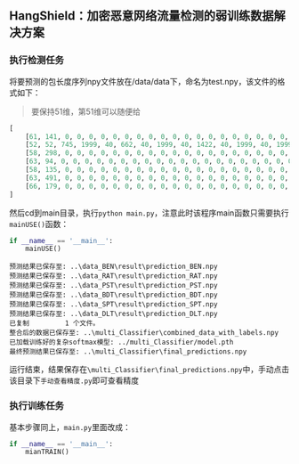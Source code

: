 ## HangShield：加密恶意网络流量检测的弱训练数据解决方案

### 执行检测任务

将要预测的包长度序列npy文件放在/data/data下，命名为test.npy，该文件的格式如下：

> 要保持51维，第51维可以随便给

```python
[
    [61, 141, 0, 0, 0, 0, 0, 0, 0, 0, 0, 0, 0, 0, 0, 0, 0, 0, 0, 0, 0, 0, 0, 0, 0, 0, 0, 0, 0, 0, 0, 0, 0, 0, 0, 0, 0, 0, 0, 0, 0, 0, 0, 0, 0, 0, 0, 0, 0, 0, 0],
    [52, 52, 745, 1999, 40, 662, 40, 1999, 40, 1422, 40, 1999, 40, 1999, 40, 1999, 40, 1999, 40, 1999, 40, 1422, 40, 1999, 40, 1999, 40, 1999, 40, 1999, 40, 1999, 40, 1999, 40, 1999, 40, 1999, 40, 1999, 40, 1999, 40, 1999, 40, 1999, 40, 1999, 40, 1999, 0],
    [58, 298, 0, 0, 0, 0, 0, 0, 0, 0, 0, 0, 0, 0, 0, 0, 0, 0, 0, 0, 0, 0, 0, 0, 0, 0, 0, 0, 0, 0, 0, 0, 0, 0, 0, 0, 0, 0, 0, 0, 0, 0, 0, 0, 0, 0, 0, 0, 0, 0, 0],
    [63, 94, 0, 0, 0, 0, 0, 0, 0, 0, 0, 0, 0, 0, 0, 0, 0, 0, 0, 0, 0, 0, 0, 0, 0, 0, 0, 0, 0, 0, 0, 0, 0, 0, 0, 0, 0, 0, 0, 0, 0, 0, 0, 0, 0, 0, 0, 0, 0, 0, 0],
    [58, 135, 0, 0, 0, 0, 0, 0, 0, 0, 0, 0, 0, 0, 0, 0, 0, 0, 0, 0, 0, 0, 0, 0, 0, 0, 0, 0, 0, 0, 0, 0, 0, 0, 0, 0, 0, 0, 0, 0, 0, 0, 0, 0, 0, 0, 0, 0, 0, 0, 0],
    [63, 491, 0, 0, 0, 0, 0, 0, 0, 0, 0, 0, 0, 0, 0, 0, 0, 0, 0, 0, 0, 0, 0, 0, 0, 0, 0, 0, 0, 0, 0, 0, 0, 0, 0, 0, 0, 0, 0, 0, 0, 0, 0, 0, 0, 0, 0, 0, 0, 0, 0],
    [66, 179, 0, 0, 0, 0, 0, 0, 0, 0, 0, 0, 0, 0, 0, 0, 0, 0, 0, 0, 0, 0, 0, 0, 0, 0, 0, 0, 0, 0, 0, 0, 0, 0, 0, 0, 0, 0, 0, 0, 0, 0, 0, 0, 0, 0, 0, 0, 0, 0, 0]
]
```

然后cd到main目录，执行`python main.py`，注意此时该程序main函数只需要执行`mainUSE()`函数：

```python
if __name__ == '__main__':
    mainUSE()
```

```shell
预测结果已保存至: ..\data_BEN\result\prediction_BEN.npy
预测结果已保存至: ..\data_RAT\result\prediction_RAT.npy
预测结果已保存至: ..\data_PST\result\prediction_PST.npy
预测结果已保存至: ..\data_BDT\result\prediction_BDT.npy
预测结果已保存至: ..\data_SPT\result\prediction_SPT.npy
预测结果已保存至: ..\data_DLT\result\prediction_DLT.npy
已复制         1 个文件。
整合后的数据已保存至: ..\multi_Classifier\combined_data_with_labels.npy
已加载训练好的复杂softmax模型: ../multi_Classifier/model.pth
最终预测结果已保存至: ..\multi_Classifier\final_predictions.npy
```

运行结束，结果保存在`\multi_Classifier\final_predictions.npy`中，手动点击该目录下`手动查看精度.py`即可查看精度

### 执行训练任务

基本步骤同上，`main.py`里面改成：

```python
if __name__ == '__main__':
    mianTRAIN()
```